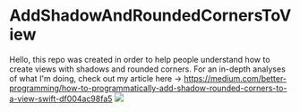 # AddShadowAndRoundedCornersToView

Hello, this repo was created in order to help people understand how to create views with shadows and rounded corners. For an in-depth analyses of what I'm doing, check out my article here -> https://medium.com/better-programming/how-to-programmatically-add-shadow-rounded-corners-to-a-view-swift-df004ac98fa5
![](https://miro.medium.com/max/7000/1*ZwtgxkveD343qF-p5mTSLg.jpeg)
